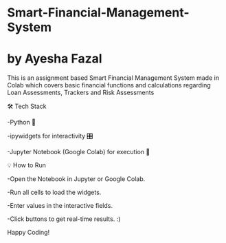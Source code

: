 # Smart-Financial-Management-System
# by Ayesha Fazal

This is an assignment based Smart Financial Management System made in Colab which covers basic financial functions and calculations regarding Loan Assessments, Trackers and Risk Assessments

🛠 Tech Stack

-Python 🐍

-ipywidgets for interactivity 🎛️

-Jupyter Notebook (Google Colab) for execution 📓

💡 How to Run

-Open the Notebook in Jupyter or Google Colab.

-Run all cells to load the widgets.

-Enter values in the interactive fields.

-Click buttons to get real-time results. :)

Happy Coding!

